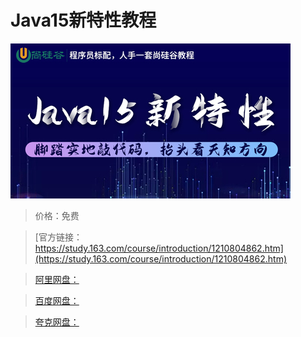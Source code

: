 # Java15新特性教程

![img](../../../assets/study163/free/9c81d4d6e716413392b35db26682a3bf.jpg)

> 价格：免费

> [官方链接：https://study.163.com/course/introduction/1210804862.htm](https://study.163.com/course/introduction/1210804862.htm)

> [阿里网盘：]()

> [百度网盘：]()

> [夸克网盘：]()
